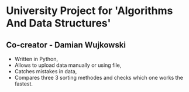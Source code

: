 # University Project for 'Algorithms And Data Structures'
## Co-creator - Damian Wujkowski
- Written in Python,
- Allows to upload data manually or using file,
- Catches mistakes in data,
- Compares three 3 sorting methodes and checks which one works the fastest.
